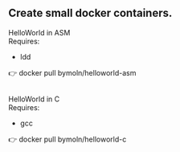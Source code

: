 ## Create small docker containers.

HelloWorld in ASM  
Requires:
* ldd  

:point_right: docker pull bymoln/helloworld-asm
##  
HelloWorld in C  
Requires:
* gcc  

:point_right: docker pull bymoln/helloworld-c
